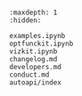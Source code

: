 <!-- ```{image} _static/onekitlogo.png
:width: 240px
:align: center
```

```{include} ../../README.md
:start-line: 4
``` -->

```{include} ../../README.md
```

```{toctree}
:maxdepth: 1
:hidden:

examples.ipynb
optfunckit.ipynb
vizkit.ipynb
changelog.md
developers.md
conduct.md
autoapi/index
```
